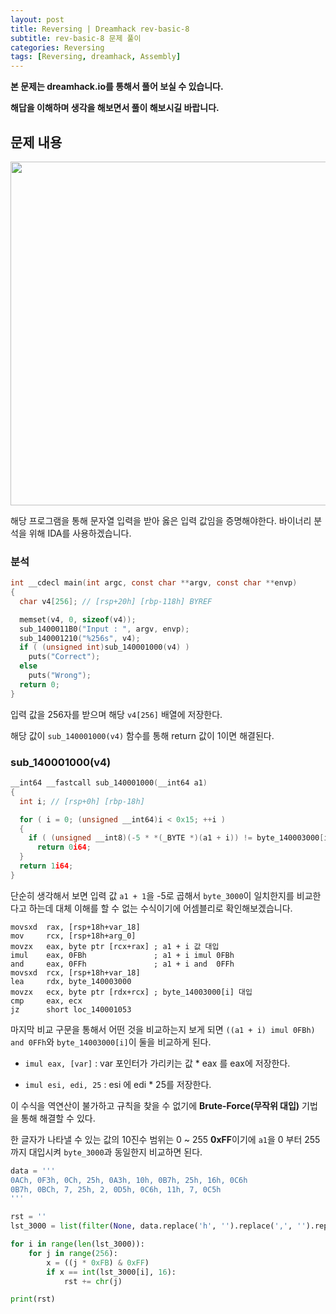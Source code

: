 ```yaml
---
layout: post
title: Reversing | Dreamhack rev-basic-8
subtitle: rev-basic-8 문제 풀이
categories: Reversing
tags: [Reversing, dreamhack, Assembly]
---
```


**본 문제는 dreamhack.io를 통해서 풀어 보실 수 있습니다.**

**해답을 이해하며 생각을 해보면서 풀이 해보시길 바랍니다.**

## 문제 내용

<p align="center">
<img src ="https://github.com/peoplstar/peoplstar.github.io/assets/78135526/78e52e29-cde8-4dae-9ec5-b001f4d80bb2" width = 550>
</p>

해당 프로그램을 통해 문자열 입력을 받아 옳은 입력 값임을 증명해야한다. 바이너리 분석을 위해 IDA를 사용하겠습니다.

### 분석

```C
int __cdecl main(int argc, const char **argv, const char **envp)
{
  char v4[256]; // [rsp+20h] [rbp-118h] BYREF

  memset(v4, 0, sizeof(v4));
  sub_1400011B0("Input : ", argv, envp);
  sub_140001210("%256s", v4);
  if ( (unsigned int)sub_140001000(v4) )
    puts("Correct");
  else
    puts("Wrong");
  return 0;
}
```

입력 값을 256자를 받으며 해당 `v4[256]` 배열에 저장한다.

해당 값이 `sub_140001000(v4)` 함수를 통해 return 값이 1이면 해결된다.

### sub_140001000(v4)

```C
__int64 __fastcall sub_140001000(__int64 a1)
{
  int i; // [rsp+0h] [rbp-18h]

  for ( i = 0; (unsigned __int64)i < 0x15; ++i )
  {
    if ( (unsigned __int8)(-5 * *(_BYTE *)(a1 + i)) != byte_140003000[i] )
      return 0i64;
  }
  return 1i64;
}
```

단순히 생각해서 보면 입력 값 `a1 + 1`을 -5로 곱해서 `byte_3000`이 일치한지를 비교한다고 하는데 대체 이해를 할 수 없는 수식이기에 어셈블리로 확인해보겠습니다.

```armasm
movsxd  rax, [rsp+18h+var_18]
mov     rcx, [rsp+18h+arg_0]
movzx   eax, byte ptr [rcx+rax] ; a1 + i 값 대입
imul    eax, 0FBh               ; a1 + i imul 0FBh
and     eax, 0FFh               ; a1 + i and  0FFh
movsxd  rcx, [rsp+18h+var_18]
lea     rdx, byte_140003000
movzx   ecx, byte ptr [rdx+rcx] ; byte_14003000[i] 대입
cmp     eax, ecx
jz      short loc_140001053
```

마지막 비교 구문을 통해서 어떤 것을 비교하는지 보게 되면 `((a1 + i) imul 0FBh) and 0FFh`와 `byte_14003000[i]`이 둘을 비교하게 된다.

* `imul eax, [var]` : var 포인터가 가리키는 값 * eax 를 eax에 저장한다.

* `imul esi, edi, 25` : esi 에 edi * 25를 저장한다.

이 수식을 역연산이 불가하고 규칙을 찾을 수 없기에 **Brute-Force(무작위 대입)** 기법을 통해 해결할 수 있다.

한 글자가 나타낼 수 있는 값의 10진수 범위는 0 ~ 255 **0xFF**이기에 `a1`을 0 부터 255까지 대입시켜 `byte_3000`과 동일한지 비교하면 된다.

```python
data = '''
0ACh, 0F3h, 0Ch, 25h, 0A3h, 10h, 0B7h, 25h, 16h, 0C6h
0B7h, 0BCh, 7, 25h, 2, 0D5h, 0C6h, 11h, 7, 0C5h
'''

rst = ''
lst_3000 = list(filter(None, data.replace('h', '').replace(',', '').replace('\n', ' ').split(' ')))

for i in range(len(lst_3000)):
    for j in range(256):
        x = ((j * 0xFB) & 0xFF)
        if x == int(lst_3000[i], 16):
            rst += chr(j)

print(rst)
```